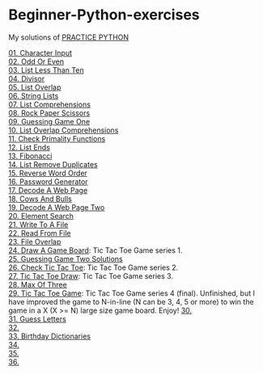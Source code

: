 # Beginner-Python-exercises
My solutions of [PRACTICE PYTHON](http://www.practicepython.org/)

[01. Character Input](http://www.practicepython.org/exercise/2014/01/29/01-character-input.html)  
[02. Odd Or Even](http://www.practicepython.org/exercise/2014/02/05/02-odd-or-even.html)  
[03. List Less Than Ten](http://www.practicepython.org/exercise/2014/02/15/03-list-less-than-ten.html)  
[04. Divisor](http://www.practicepython.org/exercise/2014/02/26/04-divisors.html)  
[05. List Overlap](http://www.practicepython.org/exercise/2014/03/05/05-list-overlap.html)  
[06. String Lists](http://www.practicepython.org/exercise/2014/03/12/06-string-lists.html)  
[07. List Comprehensions](http://www.practicepython.org/exercise/2014/03/19/07-list-comprehensions.html)  
[08. Rock Paper Scissors](http://www.practicepython.org/exercise/2014/03/26/08-rock-paper-scissors.html)  
[09. Guessing Game One](http://www.practicepython.org/exercise/2014/04/02/09-guessing-game-one.html)  
[10. List Overlap Comprehensions](http://www.practicepython.org/exercise/2014/04/10/10-list-overlap-comprehensions.html)  
[11. Check Primality Functions](http://www.practicepython.org/solution/2014/04/16/11-check-primality-functions-solutions.html)  
[12. List Ends](http://www.practicepython.org/exercise/2014/04/25/12-list-ends.html)  
[13. Fibonacci](http://www.practicepython.org/exercise/2014/04/30/13-fibonacci.html)  
[14. List Remove Duplicates](http://www.practicepython.org/solution/2014/05/21/14-list-remove-duplicates-solutions.html)  
[15. Reverse Word Order](http://www.practicepython.org/solution/2014/05/28/15-reverse-word-order-solutions.html)  
[16. Password Generator](http://www.practicepython.org/solution/2014/06/06/16-password-generator-solutions.html)  
[17. Decode A Web Page](http://www.practicepython.org/exercise/2014/06/06/17-decode-a-web-page.html)  
[18. Cows And Bulls](http://www.practicepython.org/exercise/2014/07/05/18-cows-and-bulls.html)  
[19. Decode A Web Page Two](http://www.practicepython.org/exercise/2014/07/14/19-decode-a-web-page-two.html)  
[20. Element Search](http://www.practicepython.org/exercise/2014/11/11/20-element-search.html)  
[21. Write To A File](http://www.practicepython.org/exercise/2014/11/30/21-write-to-a-file.html)  
[22. Read From File](http://www.practicepython.org/exercise/2014/12/06/22-read-from-file.html)  
[23. File Overlap](http://www.practicepython.org/exercise/2014/12/14/23-file-overlap.html)  
[24. Draw A Game Board](http://www.practicepython.org/exercise/2014/12/27/24-draw-a-game-board.html): Tic Tac Toe Game series 1.  
[25. Guessing Game Two Solutions](http://www.practicepython.org/exercise/2015/11/01/25-guessing-game-two.html)    
[26. Check Tic Tac Toe](http://www.practicepython.org/exercise/2015/11/16/26-check-tic-tac-toe.html): Tic Tac Toe Game series 2.  
[27. Tic Tac Toe Draw](http://www.practicepython.org/exercise/2015/11/26/27-tic-tac-toe-draw.html): Tic Tac Toe Game series 3.  
[28. Max Of Three](http://www.practicepython.org/exercise/2016/03/27/28-max-of-three.html)  
[29. Tic Tac Toe Game](http://www.practicepython.org/exercise/2016/08/03/29-tic-tac-toe-game.html): Tic Tac Toe Game series 4 (final). Unfinished, but I have improved the game to N-in-line (N can be 3, 4, 5 or more) to win the game in a X (X >= N) large size game board. Enjoy!
[30. ]()  
[31. Guess Letters](http://www.practicepython.org/exercise/2017/01/02/31-guess-letters.html)  
[32. ]()  
[33. Birthday Dictionaries](http://www.practicepython.org/exercise/2017/01/24/33-birthday-dictionaries.html)  
[34. ]()  
[35. ]()  
[36. ]()  
